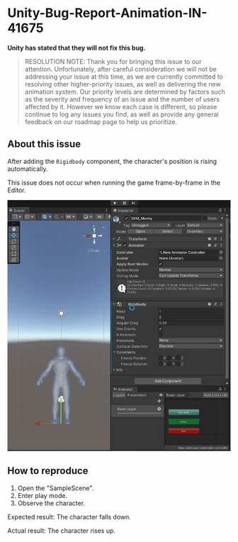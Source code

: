 # Unity-Bug-Report-Animation-IN-41675

**Unity has stated that they will not fix this bug.**

> RESOLUTION NOTE:
Thank you for bringing this issue to our attention. Unfortunately, after careful consideration we will not be addressing your issue at this time, as we are currently committed to resolving other higher-priority issues, as well as delivering the new animation system. Our priority levels are determined by factors such as the severity and frequency of an issue and the number of users affected by it. However we know each case is different, so please continue to log any issues you find, as well as provide any general feedback on our roadmap page to help us prioritize.

## About this issue

After adding the `Rigidbody` component, the character's position is rising automatically.

This issue does not occur when running the game frame-by-frame in the Editor.

![Sample](./imgs~/character_rising.gif)

## How to reproduce

1. Open the "SampleScene".
2. Enter play mode.
3. Observe the character.

Expected result: The character falls down.

Actual result: The character rises up.
